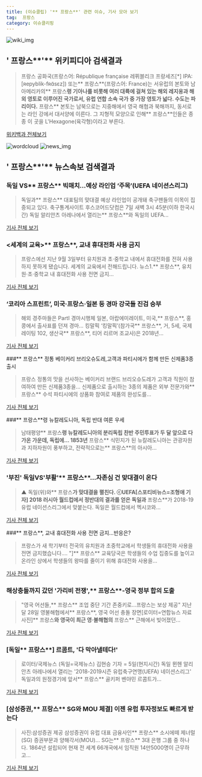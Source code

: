```yaml
---
title: (이슈클립) '** 프랑스**' 관련 이슈, 기사 모아 보기
tag:  프랑스
category: 이슈클리핑
---
```

![wiki_img](https://user-images.githubusercontent.com/42597476/44503234-41136a80-a6d0-11e8-9071-6fc6418eafe4.png)
## **'** 프랑스**'** 위키피디아 검색결과
>프랑스 공화국(프랑스어: République française 레퓌블리크 프랑세즈[*] IPA: [ʀepyblik-fʀɑ̃sɛz]) 또는** 프랑스**(프랑스어: France)는 서유럽의 본토와 남아메리카의** 프랑스**령 기아나를 비롯해 여러 대륙에 걸쳐 있는 해외 레지옹과 해외 영토로 이루어진 국가로서, 유럽 연합 소속 국가 중 가장 영토가 넓다. 수도는 파리이다.** 프랑스** 본토는 남북으로는 지중해에서 영국 해협과 북해까지, 동서로는 라인 강에서 대서양에 이른다. 그 지형적 모양으로 인해** 프랑스**인들은 종종 이 곳을 L'Hexagone(육각형)이라고 부른다.

<a href="https://ko.wikipedia.org/wiki/ 프랑스" target="_blank">위키백과 전체보기</a>

![wordcloud](https://s3.ap-northeast-2.amazonaws.com/lyrics101-wordcloud/2018-09-07-1536249639.png)
![news_img](https://user-images.githubusercontent.com/42597476/44507050-1206f400-a6e4-11e8-8d98-7ffbfebb353f.png)
## **'** 프랑스**'** 뉴스속보 검색결과
### 독일 VS** 프랑스** 빅매치...예상 라인업 ‘주목’(UEFA 네이션스리그)

>독일과** 프랑스** 대표팀의 맞대결 예상 라인업이 공개돼 축구팬들의 이목이 집중되고 있다. 축구통계사이트 후스코어드닷컴은 7일 새벽 3시 45분(이하 한국시간) 독일 알리안츠 아레나에서 열리는** 프랑스**와 독일의 UEFA...

<a href="http://www.kookje.co.kr/news2011/asp/newsbody.asp?code=0600&key=20180906.99099002638" target="_blank">기사 전체 보기</a>

### <세계의 교육>** 프랑스**, 교내 휴대전화 사용 금지

>프랑스에선 지난 9월 3일부터 유치원과 초·중학교 내에서 휴대전화를 전혀 사용하지 못하게 됐습니다.  세계의 교육에서 전해드립니다.     뉴스1.** 프랑스**, 유치원·초·중학교 내 휴대전화 사용 전면 금지...

<a href="http://news.ebs.co.kr/ebsnews/allView/10947529/H" target="_blank">기사 전체 보기</a>

### ‘코리아 스프린트’, 미국·프랑스·일본 등 경마 강국들 진검 승부

>해외 경주마들은 PartⅠ 경마시행체 일본, 아랍에미레이트, 미국,** 프랑스**, 홍콩에서 출사표를 던져 경마... 킹말픽 ‘킹말픽’(참가국** 프랑스**, 거, 5세, 국제 레이팅 102, 생산국** 프랑스**, 티어 리르머 조교사)은 2018년...

<a href="http://sports.khan.co.kr/news/sk_index.html?art_id=201809061535003&sec_id=561501&pt=nv" target="_blank">기사 전체 보기</a>

###** 프랑스** 정통 베이커리 브리오슈도레,고객과 파티시에가 함께 만든 신제품3종 출시

>프랑스 정통의 맛을 선사하는 베이커리 브랜드 브리오슈도레가 고객과 직원이 참여하여 만든 신제품3종을... 신제품으로 출시하는 3종의 제품은 외부 전문가와** 프랑스** 수석 파티시에의 상품화 참여로 제품의 완성도를...

<a href="http://moneys.mt.co.kr/news/mwView.php?no=2018090411028073263" target="_blank">기사 전체 보기</a>

###** 프랑스**령 뉴칼레도니아, 독립 반대 여론 우세

>남태평양** 프랑스**령 뉴칼레도니아의 분리독립 찬반 주민투표가 두 달 앞으로 다가온 가운데, 독립에... 1853년** 프랑스** 식민지가 된 뉴칼레도니아는 관광자원과 지하자원이 풍부하고, 전략적으로는** 프랑스**의 아시아...

<a href="http://www.ytn.co.kr/_ln/0104_201809062038146760" target="_blank">기사 전체 보기</a>

### '부진' 독일VS'부활'** 프랑스**…자존심 건 맞대결이 온다

>▲ 독일(위)와** 프랑스**가 맞대결을 펼친다. ⓒUEFA[스포티비뉴스=조형애 기자] 2018 러시아 월드컵에서 정반대의 결과를 얻은 독일과** 프랑스**가 2018-19 유럽 네이션스리그에서 맞붙는다. 독일은 월드컵에서 멕시코와...

<a href="http://www.spotvnews.co.kr/?mod=news&act=articleView&idxno=235225" target="_blank">기사 전체 보기</a>

###** 프랑스**, 교내 휴대전화 사용 전면 금지…반응은?

>프랑스가 새 학기부터 전국의 유치원과 초중학교에서 학생들의 휴대전화 사용을 전면 금지했습니다.... "]** 프랑스** 교육당국은 학생들의 수업 집중도를 높이고 온라인 상에서 학생들의 왕따를 줄이기 위해 휴대전화 사용을...

<a href="http://news.kbs.co.kr/news/view.do?ncd=4034706&ref=A" target="_blank">기사 전체 보기</a>

### 해상충돌까지 갔던 '가리비 전쟁',** 프랑스**-영국 정부 합의 도출

>"영국 어선들,** 프랑스** 조업 중단 기간 존중키로…프랑스는 보상 제공" 지난달 28일 영불해협에서** 프랑스**, 영국 어선 충돌 장면[로이터=연합뉴스 자료사진]** 프랑스**와 영국이 최근 영·불해협의** 프랑스** 근해에서 빚어졌던...

<a href="http://app.yonhapnews.co.kr/YNA/Basic/SNS/r.aspx?c=AKR20180906085600009&did=1195m" target="_blank">기사 전체 보기</a>

### [독일** 프랑스**] 르콤트, '다 막아낼테다!'

>로이터/국제뉴스 (독일=국제뉴스) 김현승 기자 = 5일(현지시간) 독일 뮌헨 알리안츠 아레나에서 열리는 '2018-2019시즌 유럽축구연맹(UEFA) 네이션스리그' 독일과의 원정경기에 앞서** 프랑스** 골키퍼 벤야민 르콤트가...

<a href="http://www.gukjenews.com/news/articleView.html?idxno=987507" target="_blank">기사 전체 보기</a>

### [삼성증권,** 프랑스** SG와 MOU 체결] 이젠 유럽 투자정보도 빠르게 받는다

>사진:삼성증권 제공 삼성증권이 유럽 대표 금융사인** 프랑스** 소시에떼 제너럴(SG) 증권부문과 양해각서(MOU)... SG는** 프랑스** 3대 은행 그룹 중 하나다. 1864년 설립되어 현재 전 세계 66개국에서 임직원 14만5000명이 근무하고...

<a href="http://jmagazine.joins.com/forbes/view/322748" target="_blank">기사 전체 보기</a>


